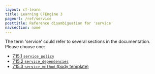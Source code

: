 ```yaml
---
layout: cf-learn
title: Learning CFEngine 3
pageurl: /ref/service
posttitle: Reference disambiguation for 'service'
navsection: none
---
```


The term 'service' could refer to several sections in the documentation. Please choose one:

- [7\.15\.1 <code>service\_policy</code>](https://cfengine.com/manuals/cf3-reference.html#service_policy-in-services)
- [7\.15\.2 <code>service\_dependencies</code>](https://cfengine.com/manuals/cf3-reference.html#service_dependencies-in-services)
- [7\.15\.3 <code>service\_method</code> \(body template\)](https://cfengine.com/manuals/cf3-reference.html#service_method-in-services)
